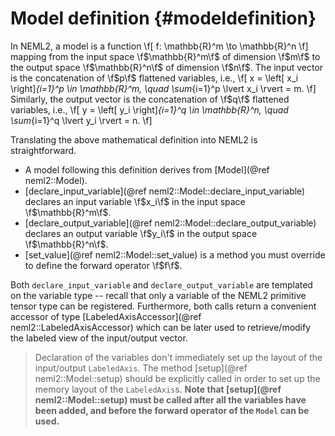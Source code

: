 # Model definition {#modeldefinition}

In NEML2, a model is a function
\f[
  f: \mathbb{R}^m \to \mathbb{R}^n
\f]
mapping from the input space \f$\mathbb{R}^m\f$ of dimension \f$m\f$ to the output space \f$\mathbb{R}^n\f$ of dimension \f$n\f$. The input vector is the concatenation of \f$p\f$ flattened variables, i.e.,
\f[
  x = \left[ x_i \right]_{i=1}^p \in \mathbb{R}^m, \quad \sum_{i=1}^p \lvert x_i \rvert = m.
\f]
Similarly, the output vector is the concatenation of \f$q\f$ flattened variables, i.e.,
\f[
  y = \left[ y_i \right]_{i=1}^q \in \mathbb{R}^n, \quad \sum_{i=1}^q \lvert y_i \rvert = n.
\f]

Translating the above mathematical definition into NEML2 is straightforward.
- A model following this definition derives from [Model](@ref neml2::Model).
- [declare_input_variable](@ref neml2::Model::declare_input_variable) declares an input variable \f$x_i\f$ in the input space \f$\mathbb{R}^m\f$.
- [declare_output_variable](@ref neml2::Model::declare_output_variable) declares an output variable \f$y_i\f$ in the output space \f$\mathbb{R}^n\f$.
- [set_value](@ref neml2::Model::set_value) is a method you must override to define the forward operator \f$f\f$.

Both `declare_input_variable` and `declare_output_variable` are templated on the variable type -- recall that only a variable of the NEML2 primitive tensor type can be registered. Furthermore, both calls return a convenient accessor of type [LabeledAxisAccessor](@ref neml2::LabeledAxisAccessor) which can be later used to retrieve/modify the labeled view of the input/output vector.

> Declaration of the variables don't immediately set up the layout of the input/output `LabeledAxis`. The method [setup](@ref neml2::Model::setup) should be explicitly called in order to set up the memory layout of the `LabeledAxis`s. **Note that [setup](@ref neml2::Model::setup) must be called after all the variables have been added, and before the forward operator of the `Model` can be used.**
